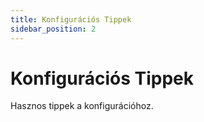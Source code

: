 ```yaml
---
title: Konfigurációs Tippek
sidebar_position: 2
---
```


# Konfigurációs Tippek

Hasznos tippek a konfigurációhoz.

